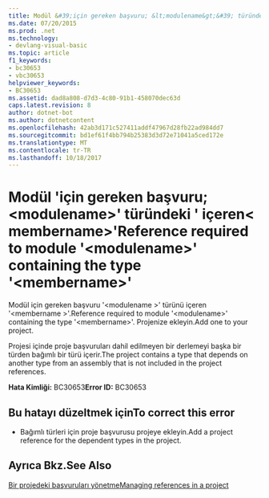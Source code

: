 ```yaml
---
title: Modül &#39;için gereken başvuru; &lt;modulename&gt;&#39; türündeki &#39; içeren&lt; membername&gt;&#39;
ms.date: 07/20/2015
ms.prod: .net
ms.technology:
- devlang-visual-basic
ms.topic: article
f1_keywords:
- bc30653
- vbc30653
helpviewer_keywords:
- BC30653
ms.assetid: dad8a808-d7d3-4c80-91b1-458070dec63d
caps.latest.revision: 8
author: dotnet-bot
ms.author: dotnetcontent
ms.openlocfilehash: 42ab3d171c527411addf47967d28fb22ad984dd7
ms.sourcegitcommit: bd1ef61f4bb794b25383d3d72e71041a5ced172e
ms.translationtype: MT
ms.contentlocale: tr-TR
ms.lasthandoff: 10/18/2017
---
```

# <a name="reference-required-to-module-39ltmodulenamegt39-containing-the-type-39ltmembernamegt39"></a><span data-ttu-id="df4c7-102">Modül &#39;için gereken başvuru; &lt;modulename&gt;&#39; türündeki &#39; içeren&lt; membername&gt;&#39;</span><span class="sxs-lookup"><span data-stu-id="df4c7-102">Reference required to module &#39;&lt;modulename&gt;&#39; containing the type &#39;&lt;membername&gt;&#39;</span></span>
<span data-ttu-id="df4c7-103">Modül için gereken başvuru '\<modulename >' türünü içeren '\<membername >'.</span><span class="sxs-lookup"><span data-stu-id="df4c7-103">Reference required to module '\<modulename>' containing the type '\<membername>'.</span></span> <span data-ttu-id="df4c7-104">Projenize ekleyin.</span><span class="sxs-lookup"><span data-stu-id="df4c7-104">Add one to your project.</span></span>  
  
 <span data-ttu-id="df4c7-105">Projesi içinde proje başvuruları dahil edilmeyen bir derlemeyi başka bir türden bağımlı bir türü içerir.</span><span class="sxs-lookup"><span data-stu-id="df4c7-105">The project contains a type that depends on another type from an assembly that is not included in the project references.</span></span>  
  
 <span data-ttu-id="df4c7-106">**Hata Kimliği:** BC30653</span><span class="sxs-lookup"><span data-stu-id="df4c7-106">**Error ID:** BC30653</span></span>  
  
## <a name="to-correct-this-error"></a><span data-ttu-id="df4c7-107">Bu hatayı düzeltmek için</span><span class="sxs-lookup"><span data-stu-id="df4c7-107">To correct this error</span></span>  
  
-   <span data-ttu-id="df4c7-108">Bağımlı türleri için proje başvurusu projeye ekleyin.</span><span class="sxs-lookup"><span data-stu-id="df4c7-108">Add a project reference for the dependent types in the project.</span></span>  
  
## <a name="see-also"></a><span data-ttu-id="df4c7-109">Ayrıca Bkz.</span><span class="sxs-lookup"><span data-stu-id="df4c7-109">See Also</span></span>  
 [<span data-ttu-id="df4c7-110">Bir projedeki başvuruları yönetme</span><span class="sxs-lookup"><span data-stu-id="df4c7-110">Managing references in a project</span></span>](/visualstudio/ide/managing-references-in-a-project)

